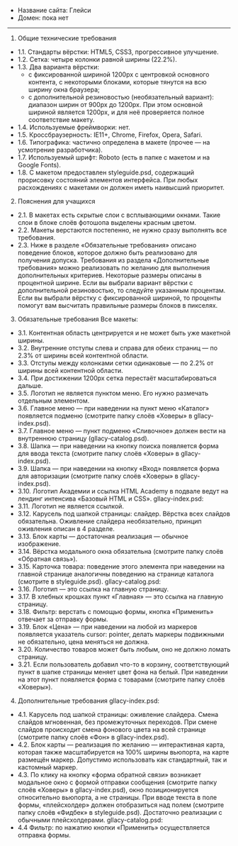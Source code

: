 * Название сайта: Глейси
* Домен: пока нет
________________
1. Общие технические требования
* 1.1. Стандарты вёрстки: HTML5, CSS3, прогрессивное улучшение.
* 1.2. Сетка: четыре колонки равной ширины (22.2%).
* 1.3. Два варианта вёрстки:
   * с фиксированной шириной 1200px с центровкой основного контента, с некоторыми блоками, которые тянутся на всю ширину окна браузера;
   * с дополнительной резиновостью (необязательный вариант): диапазон ширин от 900px до 1200px. При этом основной шириной является 1200px, и для неё проверяется полное соответствие макету.
* 1.4. Используемые фреймворки: нет.
* 1.5. Кроссбраузерность: IE11+, Chrome, Firefox, Opera, Safari.
* 1.6. Типографика: частично определена в макете (прочее — на усмотрение разработчика).
* 1.7. Используемый шрифт: Roboto (есть в папке с макетом и на Google Fonts).
* 1.8. С макетом предоставлен styleguide.psd, содержащий прорисовку состояний элементов интерфейса. При любых расхождениях с макетами он должен иметь наивысший приоритет.
2. Пояснения для учащихся
* 2.1. В макетах есть скрытые слои с всплывающими окнами. Такие слои в блоке слоёв фотошопа выделены красным цветом.
* 2.2. Макеты верстаются постепенно, не нужно сразу выполнять все требования.
* 2.3. Ниже в разделе «Обязательные требования» описано поведение блоков, которое должно быть реализовано для получения допуска. Требования из раздела «Дополнительные требования» можно реализовать по желанию для выполнения дополнительных критериев. Некоторые размеры описаны в процентной ширине. Если вы выбрали вариант вёрстки с дополнительной резиновостью, то следуйте указанным процентам. Если вы выбрали вёрстку с фиксированной шириной, то проценты помогут вам высчитать правильные размеры блоков в пикселях.
3. Обязательные требования
Все макеты:
* 3.1. Контентная область центрируется и не может быть уже макетной ширины.
* 3.2. Внутренние отступы слева и справа для обеих страниц — по 2.3% от ширины всей контентной области.
* 3.3. Отступы между колонками сетки одинаковые — по 2.2% от ширины всей контентной области.
* 3.4. При достижении 1200px сетка перестаёт масштабироваться дальше.
* 3.5. Логотип не является пунктом меню. Его нужно размечать отдельным элементом.
* 3.6. Главное меню — при наведении на пункт меню «Каталог» появляется подменю (смотрите папку слоёв «Ховеры» в gllacy-index.psd).
* 3.7. Главное меню — пункт подменю «Сливочное» должен вести на внутреннюю страницу (gllacy-catalog.psd).
* 3.8. Шапка — при наведении на кнопку поиска появляется форма для ввода текста (смотрите папку слоёв «Ховеры» в gllacy-index.psd).
* 3.9. Шапка — при наведении на кнопку «Вход» появляется форма для авторизации (смотрите папку слоёв «Ховеры» в gllacy-index.psd).
* 3.10. Логотип Академии и ссылка HTML Academy в подвале ведут на лендинг интенсива «Базовый HTML и CSS».
gllacy-index.psd:
* 3.11. Логотип не является ссылкой.
* 3.12. Карусель под шапкой страницы: слайдер. Вёрстка всех слайдов обязательна. Оживление слайдера необязательно, принцип оживления описан в 4 разделе.
* 3.13. Блок карты — достаточная реализация — обычное изображение.
* 3.14. Вёрстка модального окна обязательна (смотрите папку слоёв «Обратная связь»).
* 3.15. Карточка товара: поведение этого элемента при наведении на главной странице аналогичны поведению на странице каталога (смотрите в styleguide.psd).
gllacy-catalog.psd:
* 3.16. Логотип — это ссылка на главную страницу.
* 3.17. В хлебных крошках пункт «Главная» — это ссылка на главную страницу.
* 3.18. Фильтр: верстать с помощью формы, кнопка «Применить» отвечает за отправку формы.
* 3.19. Блок «Цена» — при наведении на любой из маркеров появляется указатель cursor: pointer, делать маркеры подвижными не обязательно, цена меняться не должна.
* 3.20. Количество товаров может быть любым, оно не должно ломать страницу.
* 3.21. Если пользователь добавил что-то в корзину, соответствующий пункт в шапке страницы меняет цвет фона на белый. При наведении на этот пункт появляется форма с товарами (смотрите папку слоёв «Ховеры»).
4. Дополнительные требования
gllacy-index.psd:
* 4.1. Карусель под шапкой страницы: оживление слайдера. Cмена слайдов мгновенная, без промежуточных переходов. При смене слайдов происходит смена фонового цвета на всей странице (смотрите папку слоёв «Фон» в gllacy-index.psd).
* 4.2. Блок карты — реализация по желанию — интерактивная карта, которая также масштабируется на 100% ширины вьюпорта, на карте размещён маркер. Допустимо использовать как стандартный, так и кастомный маркер.
* 4.3. По клику на кнопку «форма обратной связи» возникает модальное окно с формой отправки сообщения (смотрите папку слоёв «Ховеры» в gllacy-index.psd), окно позиционируется относительно вьюпорта, а не страницы. При вводе текста в поле формы, «плейсхолдер» должен отобразиться над полем (смотрите папку слоёв «Фидбек» в styleguide.psd). Достаточно реализации с обычными плейсхолдерами.
gllacy-catalog.psd:
* 4.4 Фильтр: по нажатию кнопки «Применить» осуществляется отправка формы.
